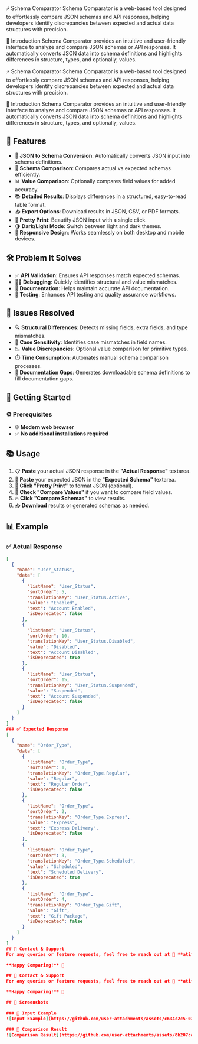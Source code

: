 ⚡️ Schema Comparator
Schema Comparator is a web-based tool designed to effortlessly compare JSON schemas and API responses, helping developers identify discrepancies between expected and actual data structures with precision.

🎯 Introduction
Schema Comparator provides an intuitive and user-friendly interface to analyze and compare JSON schemas or API responses. It automatically converts JSON data into schema definitions and highlights differences in structure, types, and optionally, values.

⚡️ Schema Comparator
Schema Comparator is a web-based tool designed to effortlessly compare JSON schemas and API responses, helping developers identify discrepancies between expected and actual data structures with precision.

🎯 Introduction
Schema Comparator provides an intuitive and user-friendly interface to analyze and compare JSON schemas or API responses. It automatically converts JSON data into schema definitions and highlights differences in structure, types, and optionally, values.

## 🚀 Features  

- 🔄 **JSON to Schema Conversion**: Automatically converts JSON input into schema definitions.  
- 🔎 **Schema Comparison**: Compares actual vs expected schemas efficiently.  
- 📊 **Value Comparison**: Optionally compares field values for added accuracy.  
- 📚 **Detailed Results**: Displays differences in a structured, easy-to-read table format.  
- 📥 **Export Options**: Download results in JSON, CSV, or PDF formats.  
- 🎨 **Pretty Print**: Beautify JSON input with a single click.  
- 🌗 **Dark/Light Mode**: Switch between light and dark themes.  
- 📱 **Responsive Design**: Works seamlessly on both desktop and mobile devices.

## 🛠️ Problem It Solves  
- ✅ **API Validation**: Ensures API responses match expected schemas.  
- 🕵️‍♂️ **Debugging**: Quickly identifies structural and value mismatches.  
- 📖 **Documentation**: Helps maintain accurate API documentation.  
- 🧪 **Testing**: Enhances API testing and quality assurance workflows.  

## 🧩 Issues Resolved  
- 🔍 **Structural Differences**: Detects missing fields, extra fields, and type mismatches.  
- 🔡 **Case Sensitivity**: Identifies case mismatches in field names.  
- 📉 **Value Discrepancies**: Optional value comparison for primitive types.  
- ⏱️ **Time Consumption**: Automates manual schema comparison processes.  
- 📄 **Documentation Gaps**: Generates downloadable schema definitions to fill documentation gaps.  

## 🚦 Getting Started  

### ⚙️ Prerequisites  
- 🌐 **Modern web browser**  
- ✅ **No additional installations required**  

## 📚 Usage  
1. 📋 **Paste** your actual JSON response in the **"Actual Response"** textarea.  
2. 📝 **Paste** your expected JSON in the **"Expected Schema"** textarea.  
3. 🎨 **Click "Pretty Print"** to format JSON (optional).  
4. 🔎 **Check "Compare Values"** if you want to compare field values.  
5. 🔥 **Click "Compare Schemas"** to view results.  
6. 📥 **Download** results or generated schemas as needed.  

## 📊 Example 
### ✅ Actual Response  
```json
[
  {
    "name": "User_Status",
    "data": [
      {
        "listName": "User_Status",
        "sortOrder": 5,
        "translationKey": "User_Status.Active",
        "value": "Enabled",
        "text": "Account Enabled",
        "isDeprecated": false
      },
      {
        "listName": "User_Status",
        "sortOrder": 10,
        "translationKey": "User_Status.Disabled",
        "value": "Disabled",
        "text": "Account Disabled",
        "isDeprecated": true
      },
      {
        "listName": "User_Status",
        "sortOrder": 15,
        "translationKey": "User_Status.Suspended",
        "value": "Suspended",
        "text": "Account Suspended",
        "isDeprecated": false
      }
    ]
  }
]
### ✅ Expected Response  
[
  {
    "name": "Order_Type",
    "data": [
      {
        "listName": "Order_Type",
        "sortOrder": 1,
        "translationKey": "Order_Type.Regular",
        "value": "Regular",
        "text": "Regular Order",
        "isDeprecated": false
      },
      {
        "listName": "Order_Type",
        "sortOrder": 2,
        "translationKey": "Order_Type.Express",
        "value": "Express",
        "text": "Express Delivery",
        "isDeprecated": false
      },
      {
        "listName": "Order_Type",
        "sortOrder": 3,
        "translationKey": "Order_Type.Scheduled",
        "value": "Scheduled",
        "text": "Scheduled Delivery",
        "isDeprecated": true
      },
      {
        "listName": "Order_Type",
        "sortOrder": 4,
        "translationKey": "Order_Type.Gift",
        "value": "Gift",
        "text": "Gift Package",
        "isDeprecated": false
      }
    ]
  }
]
## 📧 Contact & Support  
For any queries or feature requests, feel free to reach out at 📩 **atifrnkhan@gmail.com**.  

**Happy Comparing!** 🎉  

## 📧 Contact & Support  
For any queries or feature requests, feel free to reach out at 📩 **atifrnkhan@gmail.com**.  

**Happy Comparing!** 🎉  

## 📸 Screenshots  

### 📍 Input Example  
![Input Example](https://github.com/user-attachments/assets/c634c2c5-0390-4549-b562-8b6618fd27b2)  

### 📍 Comparison Result  
![Comparison Result](https://github.com/user-attachments/assets/8b207cae-8e6a-42ea-b265-8ea0c1d5175d)  
